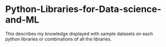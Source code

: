 # Python-Libraries-for-Data-science-and-ML
This describes my knowledge displayed with sample datasets on each python libraries or combinations of all the libraries.

